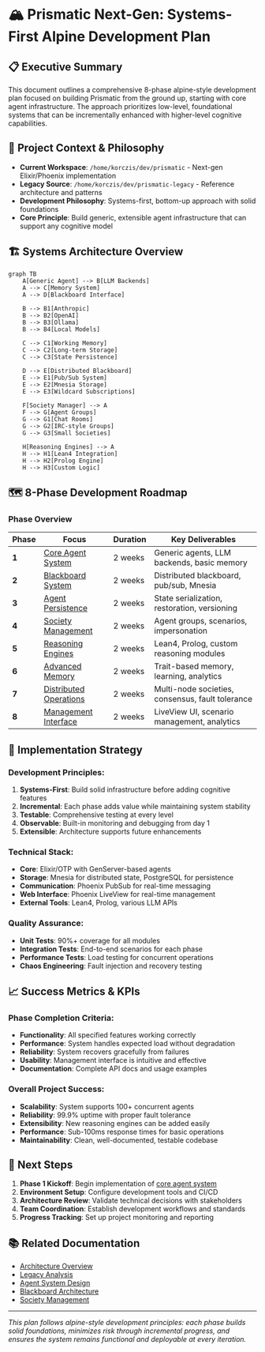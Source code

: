 # 🏔️ Prismatic Next-Gen: Systems-First Alpine Development Plan

## 📋 Executive Summary

This document outlines a comprehensive 8-phase alpine-style development plan focused on building Prismatic from the ground up, starting with core agent infrastructure. The approach prioritizes low-level, foundational systems that can be incrementally enhanced with higher-level cognitive capabilities.

## 🎯 Project Context & Philosophy

- **Current Workspace**: `/home/korczis/dev/prismatic` - Next-gen Elixir/Phoenix implementation
- **Legacy Source**: `/home/korczis/dev/prismatic-legacy` - Reference architecture and patterns
- **Development Philosophy**: Systems-first, bottom-up approach with solid foundations
- **Core Principle**: Build generic, extensible agent infrastructure that can support any cognitive model

## 🏗️ Systems Architecture Overview

```mermaid
graph TB
    A[Generic Agent] --> B[LLM Backends]
    A --> C[Memory System]
    A --> D[Blackboard Interface]
    
    B --> B1[Anthropic]
    B --> B2[OpenAI]
    B --> B3[Ollama]
    B --> B4[Local Models]
    
    C --> C1[Working Memory]
    C --> C2[Long-term Storage]
    C --> C3[State Persistence]
    
    D --> E[Distributed Blackboard]
    E --> E1[Pub/Sub System]
    E --> E2[Mnesia Storage]
    E --> E3[Wildcard Subscriptions]
    
    F[Society Manager] --> A
    F --> G[Agent Groups]
    G --> G1[Chat Rooms]
    G --> G2[IRC-style Groups]
    G --> G3[Small Societies]
    
    H[Reasoning Engines] --> A
    H --> H1[Lean4 Integration]
    H --> H2[Prolog Engine]
    H --> H3[Custom Logic]
```

## 🗺️ 8-Phase Development Roadmap

### Phase Overview

| Phase | Focus | Duration | Key Deliverables |
|-------|-------|----------|------------------|
| **1** | [Core Agent System](agents/) | 2 weeks | Generic agents, LLM backends, basic memory |
| **2** | [Blackboard System](blackboard/) | 2 weeks | Distributed blackboard, pub/sub, Mnesia |
| **3** | [Agent Persistence](persistence/) | 2 weeks | State serialization, restoration, versioning |
| **4** | [Society Management](societies/) | 2 weeks | Agent groups, scenarios, impersonation |
| **5** | [Reasoning Engines](reasoning/) | 2 weeks | Lean4, Prolog, custom reasoning modules |
| **6** | [Advanced Memory](memory/) | 2 weeks | Trait-based memory, learning, analytics |
| **7** | [Distributed Operations](distributed/) | 2 weeks | Multi-node societies, consensus, fault tolerance |
| **8** | [Management Interface](ui/) | 2 weeks | LiveView UI, scenario management, analytics |

## 🔄 Implementation Strategy

### Development Principles:
1. **Systems-First**: Build solid infrastructure before adding cognitive features
2. **Incremental**: Each phase adds value while maintaining system stability
3. **Testable**: Comprehensive testing at every level
4. **Observable**: Built-in monitoring and debugging from day 1
5. **Extensible**: Architecture supports future enhancements

### Technical Stack:
- **Core**: Elixir/OTP with GenServer-based agents
- **Storage**: Mnesia for distributed state, PostgreSQL for persistence
- **Communication**: Phoenix PubSub for real-time messaging
- **Web Interface**: Phoenix LiveView for real-time management
- **External Tools**: Lean4, Prolog, various LLM APIs

### Quality Assurance:
- **Unit Tests**: 90%+ coverage for all modules
- **Integration Tests**: End-to-end scenarios for each phase
- **Performance Tests**: Load testing for concurrent operations
- **Chaos Engineering**: Fault injection and recovery testing

## 📈 Success Metrics & KPIs

### Phase Completion Criteria:
- **Functionality**: All specified features working correctly
- **Performance**: System handles expected load without degradation
- **Reliability**: System recovers gracefully from failures
- **Usability**: Management interface is intuitive and effective
- **Documentation**: Complete API docs and usage examples

### Overall Project Success:
- **Scalability**: System supports 100+ concurrent agents
- **Reliability**: 99.9% uptime with proper fault tolerance
- **Extensibility**: New reasoning engines can be added easily
- **Performance**: Sub-100ms response times for basic operations
- **Maintainability**: Clean, well-documented, testable codebase

## 🎯 Next Steps

1. **Phase 1 Kickoff**: Begin implementation of [core agent system](agents/)
2. **Environment Setup**: Configure development tools and CI/CD
3. **Architecture Review**: Validate technical decisions with stakeholders
4. **Team Coordination**: Establish development workflows and standards
5. **Progress Tracking**: Set up project monitoring and reporting

## 📚 Related Documentation

- [Architecture Overview](architecture/README.md)
- [Legacy Analysis](legacy-analysis.md)
- [Agent System Design](agents/README.md)
- [Blackboard Architecture](blackboard/README.md)
- [Society Management](societies/README.md)

---

*This plan follows alpine-style development principles: each phase builds solid foundations, minimizes risk through incremental progress, and ensures the system remains functional and deployable at every iteration.*